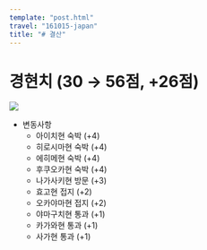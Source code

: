 ```yaml
---
template: "post.html"
travel: "161015-japan"
title: "# 결산"
---
```


# 경현치 (30 → 56점, +26점)

![](https://kkni.snack.studio/image/00000000003444000000114114423000241014041300000.svg)

* 변동사항
  * 아이치현 숙박 (+4)
  * 히로시마현 숙박 (+4)
  * 에히메현 숙박 (+4)
  * 후쿠오카현 숙박 (+4)
  * 나가사키현 방문 (+3)
  * 효고현 접지 (+2)
  * 오카야마현 접지 (+2)
  * 야마구치현 통과 (+1)
  * 카가와현 통과 (+1)
  * 사가현 통과 (+1)
